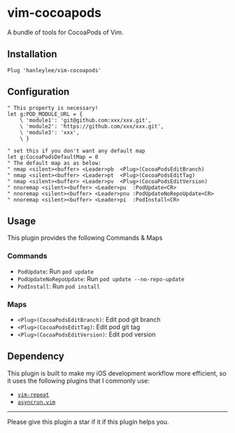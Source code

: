 # vim-cocoapods

A bundle of tools for CocoaPods of Vim.

## Installation

```vim
Plug 'hanleylee/vim-cocoapods'
```

## Configuration

```vim
" This property is necessary!
let g:POD_MODULE_URL = {
    \ 'module1': 'git@github.com:xxx/xxx.git', 
    \ 'module2': 'https://github.com/xxx/xxx.git', 
    \ 'module3': 'xxx', 
    \ }

" set this if you don't want any default map
let g:CocoaPodsDefaultMap = 0
" The default map as as below:
" nmap <silent><buffer> <Leader>pb  <Plug>(CocoaPodsEditBranch)
" nmap <silent><buffer> <Leader>pt  <Plug>(CocoaPodsEditTag)
" nmap <silent><buffer> <Leader>pv  <Plug>(CocoaPodsEditVersion)
" nnoremap <silent><buffer> <Leader>pu  :PodUpdate<CR>
" nnoremap <silent><buffer> <Leader>pnu :PodUpdateNoRepoUpdate<CR>
" nnoremap <silent><buffer> <Leader>pi  :PodInstall<CR>
```

## Usage

This plugin provides the following Commands & Maps

### Commands

- `PodUpdate`: Run `pod update`
- `PodUpdateNoRepoUpdate`: Run `pod update --no-repo-update`
- `PodInstall`: Run `pod install`

### Maps

- `<Plug>(CocoaPodsEditBranch)`: Edit pod git branch
- `<Plug>(CocoaPodsEditTag)`: Edit pod git tag
- `<Plug>(CocoaPodsEditVersion)`: Edit pod version

## Dependency

This plugin is built to make my iOS development workflow more efficient, so it uses the following plugins that I commonly use:

- [`vim-repeat`](https://github.com/tpope/vim-repeat)
- [`asyncrun.vim`](https://github.com/skywind3000/asyncrun.vim)

---

Please give this plugin a star if it if this plugin helps you.
